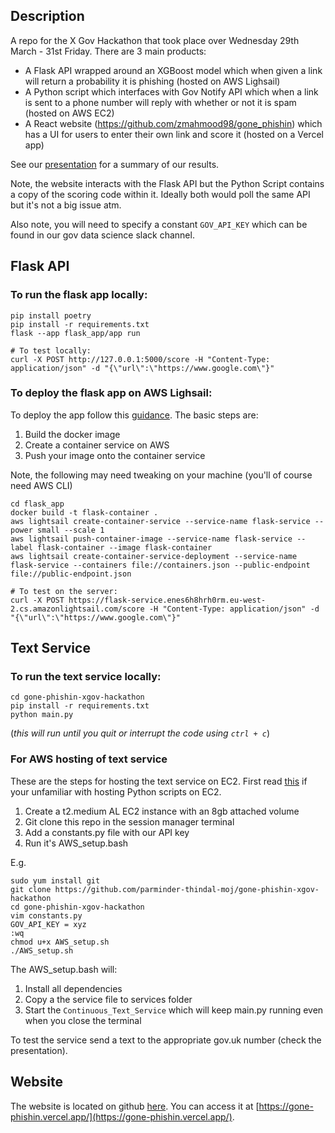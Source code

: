 ## Description
A repo for the X Gov Hackathon that took place over Wednesday 29th March - 31st Friday.  There are 3 main products:
- A Flask API wrapped around an XGBoost model which when given a link will return a probability it is phishing (hosted on AWS Lighsail)
- A Python script which interfaces with Gov Notify API which when a link is sent to a phone number will reply with whether or not it is spam (hosted on AWS EC2)
- A React website (https://github.com/zmahmood98/gone_phishin) which has a UI for users to enter their own link and score it (hosted on a Vercel app)

See our [presentation](https://docs.google.com/presentation/d/1NXpR3yQgyVBeTWgSFr2RmfoAdWdlrzNxJHmsF0s-YSI/edit?usp=share_link) for a summary of our results.

Note, the website interacts with the Flask API but the Python Script contains a copy of the scoring code within it.  Ideally both would poll the same API but it's not a big issue atm.

Also note, you will need to specify a constant ```GOV_API_KEY``` which can be found in our gov data science slack channel.

## Flask API

### To run the flask app locally:
```
pip install poetry
pip install -r requirements.txt
flask --app flask_app/app run

# To test locally:
curl -X POST http://127.0.0.1:5000/score -H "Content-Type: application/json" -d "{\"url\":\"https://www.google.com\"}"
```

### To deploy the flask app on AWS Lighsail:
To deploy the app follow this [guidance](https://aws.amazon.com/getting-started/hands-on/serve-a-flask-app/).  The basic steps are:
1. Build the docker image
2. Create a container service on AWS
3. Push your image onto the container service

Note, the following may need tweaking on your machine (you'll of course need AWS CLI)
```
cd flask_app
docker build -t flask-container .
aws lightsail create-container-service --service-name flask-service --power small --scale 1
aws lightsail push-container-image --service-name flask-service --label flask-container --image flask-container
aws lightsail create-container-service-deployment --service-name flask-service --containers file://containers.json --public-endpoint file://public-endpoint.json

# To test on the server:
curl -X POST https://flask-service.enes6h8hrh0rm.eu-west-2.cs.amazonlightsail.com/score -H "Content-Type: application/json" -d "{\"url\":\"https://www.google.com\"}"
```

## Text Service

### To run the text service locally:
```
cd gone-phishin-xgov-hackathon
pip install -r requirements.txt
python main.py
```
(_this will run until you quit or interrupt the code using `ctrl + c`_)

### For AWS hosting of text service
These are the steps for hosting the text service on EC2.  First read [this](https://towardsdatascience.com/how-to-run-your-python-scripts-in-amazon-ec2-instances-demo-8e56e76a6d24) if your unfamiliar with hosting Python scripts on EC2.
1. Create a t2.medium AL EC2 instance with an 8gb attached volume
2. Git clone this repo in the session manager terminal 
3. Add a constants.py file with our API key
4. Run it's AWS_setup.bash

E.g. 
```
sudo yum install git
git clone https://github.com/parminder-thindal-moj/gone-phishin-xgov-hackathon
cd gone-phishin-xgov-hackathon
vim constants.py
GOV_API_KEY = xyz
:wq
chmod u+x AWS_setup.sh
./AWS_setup.sh
```

The AWS_setup.bash will:
1. Install all dependencies
2. Copy a the service file to services folder
3. Start the ```Continuous_Text_Service``` which will keep main.py running even when you close the terminal

To test the service send a text to the appropriate gov.uk number (check the presentation).

## Website
The website is located on github [here](https://github.com/zmahmood98/gone_phishin).  You can access it at [https://gone-phishin.vercel.app/](https://gone-phishin.vercel.app/).